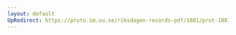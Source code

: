 ```yaml
---
layout: default
UpRedirect: https://pruto.im.uu.se/riksdagen-records-pdf/1881/prot-1881--ak--024/prot-1881--ak--024_028.pdf
---
```

